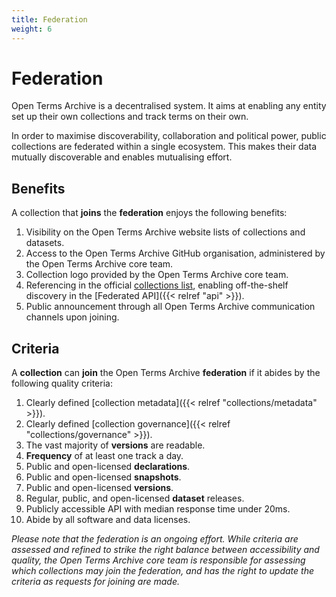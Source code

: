 ```yaml
---
title: Federation
weight: 6
---
```


# Federation

Open Terms Archive is a decentralised system. It aims at enabling any entity set up their own collections and track terms on their own.

In order to maximise discoverability, collaboration and political power, public collections are federated within a single ecosystem. This makes their data mutually discoverable and enables mutualising effort.

## Benefits

A collection that **joins** the **federation** enjoys the following benefits:

1. Visibility on the Open Terms Archive website lists of collections and datasets.
2. Access to the Open Terms Archive GitHub organisation, administered by the Open Terms Archive core team.
3. Collection logo provided by the Open Terms Archive core team.
4. Referencing in the official [collections list](https://opentermsarchive.org/collections.json), enabling off-the-shelf discovery in the [Federated API]({{< relref "api" >}}).
5. Public announcement through all Open Terms Archive communication channels upon joining.

## Criteria

A **collection** can **join** the Open Terms Archive **federation** if it abides by the following quality criteria:

1. Clearly defined [collection metadata]({{< relref "collections/metadata" >}}).
2. Clearly defined [collection governance]({{< relref "collections/governance" >}}).
3. The vast majority of **versions** are readable.
4. **Frequency** of at least one track a day.
5. Public and open-licensed **declarations**.
6. Public and open-licensed **snapshots**.
7. Public and open-licensed **versions**.
8. Regular, public, and open-licensed **dataset** releases.
9. Publicly accessible API with median response time under 20ms.
10. Abide by all software and data licenses.

_Please note that the federation is an ongoing effort. While criteria are assessed and refined to strike the right balance between accessibility and quality, the Open Terms Archive core team is responsible for assessing which collections may join the federation, and has the right to update the criteria as requests for joining are made._
